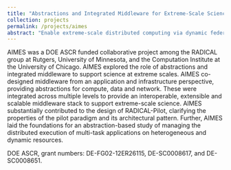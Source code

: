 ```yaml
---
title: "Abstractions and Integrated Middleware for Extreme-Scale Science (AIMES)"
collection: projects
permalink: /projects/aimes
abstract: "Enable extreme-scale distributed computing via dynamic federation of heterogeneous computing infrastructures."
---
```


AIMES was a DOE ASCR funded collaborative project among the RADICAL group at Rutgers, University of Minnesota, and the Computation Institute at the University of Chicago. AIMES explored the role of abstractions and integrated middleware to support science at extreme scales. AIMES co-designed middleware from an application and infrastructure perspective, providing abstractions for compute, data and network. These were integrated across multiple levels to provide an interoperable, extensible and scalable middleware stack to support extreme-scale science. AIMES substantially contributed to the design of RADICAL-Pilot, clarifying the properties of the pilot paradigm and its architectural pattern. Further, AIMES laid the foundations for an abstraction-based study of managing the distributed execution of multi-task applications on heterogeneous and dynamic resources.

DOE ASCR, grant numbers: DE-FG02-12ER26115, DE-SC0008617, and DE-SC0008651.